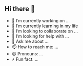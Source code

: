 ## Hi there 👋

- 🔭 I’m currently working on ...
- 🌱 I’m currently learning in my life
- 👯 I’m looking to collaborate on ...
- 🤔 I’m looking for help with ...
- 💬 Ask me about ...
- 📫 How to reach me: ...
- 😄 Pronouns: ...
- ⚡ Fun fact: ...
